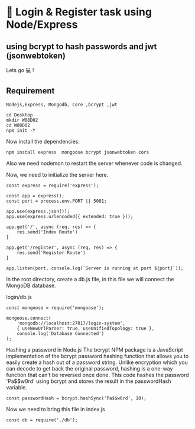 
# :pushpin: Login & Register task using Node/Express
## using bcrypt to hash passwords and jwt (jsonwebtoken)

Lets go :computer: !

## Requirement

``` Nodejs,Express, Mongodb, Core ,bcrypt ,jwt ```

    
    cd Desktop
    mkdir W08D02
    cd W08D02
    npm init -Y
    



Now install the dependencies:

    npm install express  mongoose bcrypt jsonwebtoken cors

Also we need nodemon to restart the server whenever code is changed.


Now, we need to initialize the server  here.

    const express = require('express');
   
    const app = express();
    const port = process.env.PORT || 5001;

    app.use(express.json());
    app.use(express.urlencoded({ extended: true }));

    app.get('/', async (req, res) => {
        res.send('Index Route')
    }

    app.get('/register', async (req, res) => {
        res.send('Register Route')
    }

    app.listen(port, console.log(`Server is running at port ${port}`));

In the root directory, create a db.js file, in this file we will connect the MongoDB database.

login/db.js

    const mongoose = require('mongoose');

    mongoose.connect(
        'mongodb://localhost:27017/login-system',
        { useNewUrlParser: true, useUnifiedTopology: true },
        console.log('Database Connected')
    );
    
Hashing a password in Node.js
The bcrypt NPM package is a JavaScript implementation of the bcrypt password hashing function that allows you to easily create a hash out of a password string. Unlike encryption which you can decode to get back the original password, hashing is a one-way function that can’t be reversed once done.
This code hashes the password 'Pa$$w0rd' using bcrypt and stores the result in the passwordHash variable.

``` const passwordHash = bcrypt.hashSync('Pa$$w0rd', 10); ```


Now we need to bring this file in index.js


    const db = require('./db');
